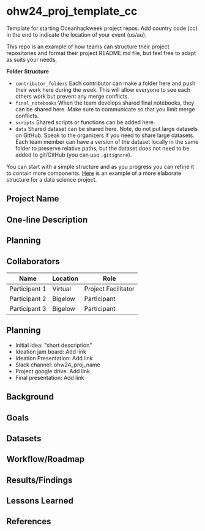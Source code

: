 # ohw24_proj_template_cc

Template for starting Oceanhackweek project repos. Add country code (cc) in the end to indicate the location of your event (us/au).

This repo is an example of how teams can structure their project repositories and format their project README.md file, but feel free to adapt as suits your needs.

**Folder Structure**

* `contributor_folders` Each contributor can make a folder here and 
push their work here during the week. This will allow everyone to see each others work but prevent any merge conflicts.
* `final_notebooks` When the team develops shared final notebooks, they 
can be shared here. Make sure to communicate so that you limit merge conflicts.
* `scripts` Shared scripts or functions can be added here.
* `data` Shared dataset can be shared here. Note, do not put large datasets on GitHub. Speak to the organizers if you 
need to share large datasets. Each team member can have a version of the dataset locally in the same folder to 
preserve relative paths, but the dataset does not need to be added to git/GitHub (you can use `.gitignore`).

You can start with a simple structure and as you progress you can refine it to contain more components. [Here](https://cookiecutter-data-science.drivendata.org/#directory-structure) is an example of a more elaborate structure for a data science project.

## Project Name

## One-line Description

## Planning

## Collaborators

| Name                | Location   | Role                |
|---------------------|------------|---------------------|
| Participant 1       | Virtual    | Project Facilitator |
| Participant 2       | Bigelow    | Participant         |
| Participant 3       | Bigelow    | Participant         |

## Planning

* Initial idea: "short description"
* Ideation jam board: Add link
* Ideation Presentation: Add link
* Slack channel: ohw24_proj_name
* Project google drive: Add link
* Final presentation: Add link

## Background

## Goals

## Datasets

## Workflow/Roadmap

## Results/Findings

## Lessons Learned

## References
